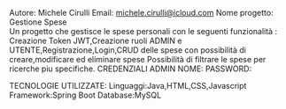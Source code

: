 Autore: Michele Cirulli
Email: michele.cirulli@icloud.com
Nome progetto: Gestione Spese   
Un progetto che gestisce le spese personali con le seguenti funzionalità :
Creazione Token JWT,Creazione ruoli ADMIN e UTENTE,Registrazione,Login,CRUD delle spese con possibilità di creare,modificare ed eliminare spese
Possibilità di filtrare le spese per ricerche piu specifiche.
CREDENZIALI ADMIN 
NOME:
PASSWORD:

TECNOLOGIE UTILIZZATE:
Linguaggi:Java,HTML,CSS,Javascript
Framework:Spring Boot
Database:MySQL


